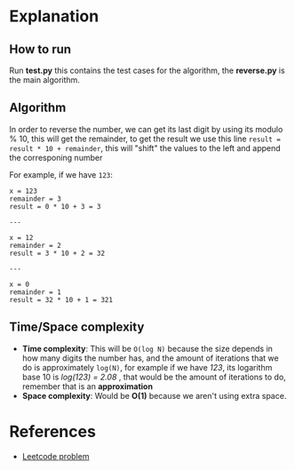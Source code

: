 # Explanation

## How to run

Run **test.py** this contains the test cases for the algorithm, the **reverse.py** is the main algorithm. </br>

## Algorithm

In order to reverse the number, we can get its last digit by using its modulo % 10, this will get the remainder, to get the result we use this line `result = result * 10 + remainder`, this will "shift" the values to the left and append the corresponing number </br>

For example, if we have `123`: </br>

```
x = 123
remainder = 3
result = 0 * 10 + 3 = 3

---

x = 12
remainder = 2
result = 3 * 10 + 2 = 32

---

x = 0
remainder = 1
result = 32 * 10 + 1 = 321

```

## Time/Space complexity

- **Time complexity**: This will be `O(log N)` because the size depends in how many digits the number has, and the amount of iterations that we do is approximately `log(N)`, for example if we have _123_, its logarithm base 10 is _log(123) = 2.08_ , that would be the amount of iterations to do, remember that is an **approximation**  </br>
- **Space complexity**: Would be **O(1)** because we aren't using extra space. </br>

# References

- [Leetcode problem](https://leetcode.com/problems/reverse-integer/description/)
